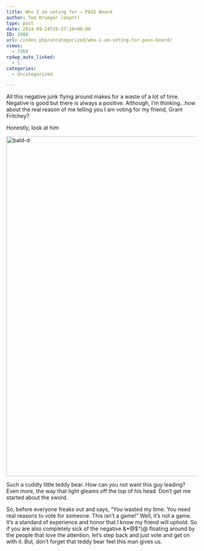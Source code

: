 ```yaml
---
title: Who I am voting for – PASS Board
author: Ted Krueger (onpnt)
type: post
date: 2014-09-24T19:27:10+00:00
ID: 2988
url: /index.php/uncategorized/who-i-am-voting-for-pass-board/
views:
  - 7369
rp4wp_auto_linked:
  - 1
categories:
  - Uncategorized

---
```

All this negative junk flying around makes for a waste of a lot of time. Negative is good but there is always a positive. Although, I&#8217;m thinking&#8230;how about the real reason of me telling you I am voting for my friend, Grant Fritchey?

Honestly, look at him

[<img src="/wp-content/uploads/2014/09/bald-d.jpg" alt="bald-d" width="902" height="895" class="alignnone size-full wp-image-2990" srcset="/wp-content/uploads/2014/09/bald-d.jpg 902w, /wp-content/uploads/2014/09/bald-d-150x150.jpg 150w, /wp-content/uploads/2014/09/bald-d-300x297.jpg 300w" sizes="(max-width: 902px) 100vw, 902px" />][1]

Such a cuddly little teddy bear. How can you not want this guy leading? Even more, the way that light gleams off the top of his head. Don&#8217;t get me started about the sword. 

So, before everyone freaks out and says, &#8220;You wasted my time. You need real reasons to vote for someone. This isn&#8217;t a game!&#8221; Well, it&#8217;s not a game. It&#8217;s a standard of experience and honor that I know my friend will uphold. So if you are also completely sick of the negative &*@$^)@ floating around by the people that love the attention, let&#8217;s step back and just vote and get on with it. But, don&#8217;t forget that teddy bear feel this man gives us.

 [1]: /wp-content/uploads/2014/09/bald-d.jpg